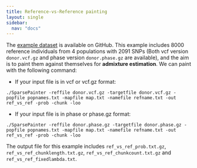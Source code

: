 ```yaml
---
title: Reference-vs-Reference painting
layout: single
sidebar:
  nav: "docs"
---
```


The [example dataset](https://github.com/YaolingYang/SparsePainter/tree/main/example) is available on GitHub. This example includes 8000 reference individuals from 4 populations with 2091 SNPs (Both vcf version ``donor.vcf.gz`` and phase version ``donor.phase.gz`` are available), and the aim is to paint them against themselves for **admixture estimation**. We can paint with the following command:

* If your input file is in vcf or vcf.gz format:

``
./SparsePainter -reffile donor.vcf.gz -targetfile donor.vcf.gz -popfile popnames.txt -mapfile map.txt -namefile refname.txt -out ref_vs_ref -prob -chunk -loo
``

* If your input file is in phase or phase.gz format:

``
./SparsePainter -reffile donor.phase.gz -targetfile donor.phase.gz -popfile popnames.txt -mapfile map.txt -namefile refname.txt -out ref_vs_ref -prob -chunk -loo
``

The output file for this example includes ``ref_vs_ref_prob.txt.gz``, ``ref_vs_ref_chunklength.txt.gz``, ``ref_vs_ref_chunkcount.txt.gz`` and ``ref_vs_ref_fixedlambda.txt``.
